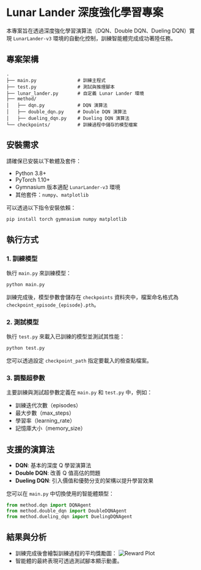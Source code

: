 # Lunar Lander 深度強化學習專案

本專案旨在透過深度強化學習演算法（DQN、Double DQN、Dueling DQN）實現 `LunarLander-v3` 環境的自動化控制，訓練智能體完成成功著陸任務。

## 專案架構

```
.
├── main.py               # 訓練主程式
├── test.py               # 測試與推理腳本
├── lunar_lander.py       # 自定義 Lunar Lander 環境
├── method/
│   ├── dqn.py            # DQN 演算法
│   ├── double_dqn.py     # Double DQN 演算法
│   ├── dueling_dqn.py    # Dueling DQN 演算法
└── checkpoints/          # 訓練過程中儲存的模型檔案
```

## 安裝需求

請確保已安裝以下軟體及套件：

- Python 3.8+
- PyTorch 1.10+
- Gymnasium 版本適配 `LunarLander-v3` 環境
- 其他套件：`numpy`、`matplotlib`

可以透過以下指令安裝依賴：
```bash
pip install torch gymnasium numpy matplotlib
```

## 執行方式

### 1. 訓練模型

執行 `main.py` 來訓練模型：
```bash
python main.py
```
訓練完成後，模型參數會儲存在 `checkpoints` 資料夾中，檔案命名格式為 `checkpoint_episode_{episode}.pth`。

### 2. 測試模型

執行 `test.py` 來載入已訓練的模型並測試其性能：
```bash
python test.py
```
您可以透過設定 `checkpoint_path` 指定要載入的檢查點檔案。

### 3. 調整超參數

主要訓練與測試超參數定義在 `main.py` 和 `test.py` 中，例如：
- 訓練迭代次數（episodes）
- 最大步數（max_steps）
- 學習率（learning_rate）
- 記憶庫大小（memory_size）

## 支援的演算法

- **DQN**: 基本的深度 Q 學習演算法
- **Double DQN**: 改善 Q 值高估的問題
- **Dueling DQN**: 引入價值和優勢分支的架構以提升學習效果

您可以在 `main.py` 中切換使用的智能體類型：
```python
from method.dqn import DQNAgent
from method.double_dqn import DoubleDQNAgent
from method.dueling_dqn import DuelingDQNAgent
```

## 結果與分析

- 訓練完成後會繪製訓練過程的平均獎勵圖：
  ![Reward Plot](./reward_plot.png)  
- 智能體的最終表現可透過測試腳本顯示動畫。

